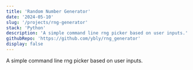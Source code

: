 ```yaml
---
title: 'Random Number Generator'
date: '2024-05-10'
slug: '/projects/rng-generator'
stack: 'Python'
description: 'A simple command line rng picker based on user inputs.'
githubRepo: 'https://github.com/ybly/rng_generator'
display: false
---
```


A simple command line rng picker based on user inputs.
